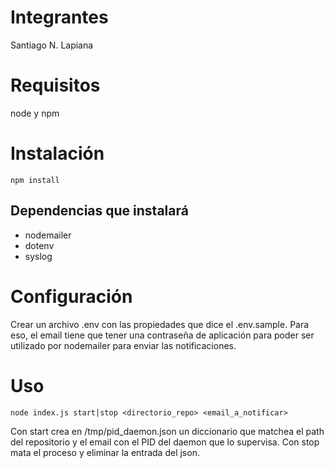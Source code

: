 # Integrantes
Santiago N. Lapiana

# Requisitos
node y npm

# Instalación
`npm install`
## Dependencias que instalará
- nodemailer
- dotenv
- syslog

# Configuración
Crear un archivo .env con las propiedades que dice el .env.sample. Para eso, el email tiene que tener una contraseña de aplicación para poder ser utilizado por nodemailer para enviar las notificaciones.

# Uso
`node index.js start|stop <directorio_repo> <email_a_notificar>`

Con start crea en /tmp/pid_daemon.json un diccionario que matchea el path del repositorio y el email con el PID del daemon que lo supervisa.
Con stop mata el proceso y eliminar la entrada del json.
